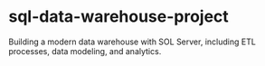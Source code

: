 # sql-data-warehouse-project
Building a modern data warehouse with SOL Server, including ETL processes, data modeling, and analytics.
